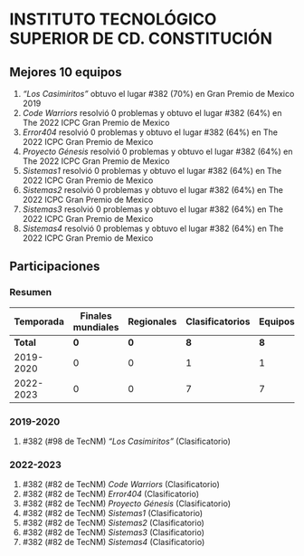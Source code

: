 ---
---

# INSTITUTO TECNOLÓGICO SUPERIOR DE CD. CONSTITUCIÓN

## Mejores 10 equipos

1. _“Los Casimiritos”_ obtuvo el lugar #382 (70%) en Gran Premio de Mexico 2019
1. _Code Warriors_ resolvió 0 problemas y obtuvo el lugar #382 (64%) en The 2022 ICPC Gran Premio de Mexico
1. _Error404_ resolvió 0 problemas y obtuvo el lugar #382 (64%) en The 2022 ICPC Gran Premio de Mexico
1. _Proyecto Génesis_ resolvió 0 problemas y obtuvo el lugar #382 (64%) en The 2022 ICPC Gran Premio de Mexico
1. _Sistemas1_ resolvió 0 problemas y obtuvo el lugar #382 (64%) en The 2022 ICPC Gran Premio de Mexico
1. _Sistemas2_ resolvió 0 problemas y obtuvo el lugar #382 (64%) en The 2022 ICPC Gran Premio de Mexico
1. _Sistemas3_ resolvió 0 problemas y obtuvo el lugar #382 (64%) en The 2022 ICPC Gran Premio de Mexico
1. _Sistemas4_ resolvió 0 problemas y obtuvo el lugar #382 (64%) en The 2022 ICPC Gran Premio de Mexico

## Participaciones

### Resumen

| Temporada | Finales mundiales | Regionales | Clasificatorios | Equipos |
| --- | --- | --- | --- | --- |
| **Total** | **0** | **0** | **8** | **8** |
| 2019-2020 | 0 | 0 | 1 | 1 |
| 2022-2023 | 0 | 0 | 7 | 7 |

### 2019-2020

1. #382 (#98 de TecNM) _“Los Casimiritos”_ (Clasificatorio)

### 2022-2023

1. #382 (#82 de TecNM) _Code Warriors_ (Clasificatorio)
1. #382 (#82 de TecNM) _Error404_ (Clasificatorio)
1. #382 (#82 de TecNM) _Proyecto Génesis_ (Clasificatorio)
1. #382 (#82 de TecNM) _Sistemas1_ (Clasificatorio)
1. #382 (#82 de TecNM) _Sistemas2_ (Clasificatorio)
1. #382 (#82 de TecNM) _Sistemas3_ (Clasificatorio)
1. #382 (#82 de TecNM) _Sistemas4_ (Clasificatorio)



